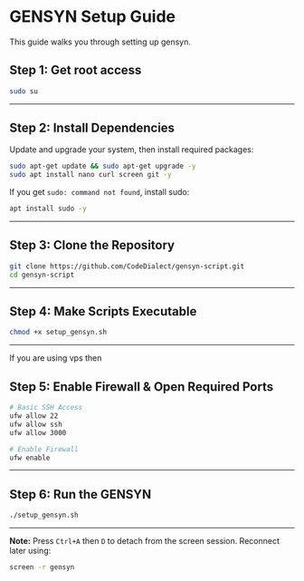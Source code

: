 # GENSYN Setup Guide

This guide walks you through setting up gensyn.


## Step 1: Get root access

```bash
sudo su
```

---

## Step 2: Install Dependencies

Update and upgrade your system, then install required packages:

```bash
sudo apt-get update && sudo apt-get upgrade -y
sudo apt install nano curl screen git -y
```

If you get `sudo: command not found`, install sudo:

```bash
apt install sudo -y
```

---

## Step 3: Clone the Repository

```bash
git clone https://github.com/CodeDialect/gensyn-script.git
cd gensyn-script
```

---

## Step 4: Make Scripts Executable

```bash
chmod +x setup_gensyn.sh
```

---

If you are using vps then
## Step 5: Enable Firewall & Open Required Ports

```bash
# Basic SSH Access
ufw allow 22
ufw allow ssh
ufw allow 3000

# Enable Firewall
ufw enable
```
---

## Step 6: Run the GENSYN

```bash
./setup_gensyn.sh
```
---

**Note:** Press `Ctrl+A` then `D` to detach from the screen session. Reconnect later using:

```bash
screen -r gensyn
```
